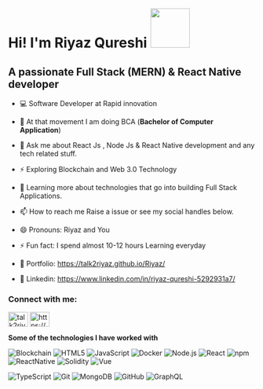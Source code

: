 
# Hi! I'm Riyaz Qureshi <img src="https://github.com/TheDudeThatCode/TheDudeThatCode/blob/master/Assets/Developer.gif" width="80px">
<h2> A passionate Full Stack (MERN) & React Native developer</h2>

- 💻 Software Developer at Rapid innovation 

- 🔭 At that movement I am doing BCA (**Bachelor of Computer Application**) 

- 💬 Ask me about  React Js , Node Js & React Native development and any tech related stuff.

- ⚡ Exploring Blockchain and Web 3.0 Technology

- 🌱 Learning more about technologies that go into building Full Stack Applications.

- 📫 How to reach me Raise a issue or see my social handles below.

- 😄 Pronouns: Riyaz and You

- ⚡ Fun fact: I spend almost 10-12 hours Learning everyday

- 🎨 Portfolio: https://talk2riyaz.github.io/Riyaz/

- 💬 Linkedin: https://www.linkedin.com/in/riyaz-qureshi-5292931a7/



<h3 align="left">Connect with me:</h3>
<p align="left">
<a href="https://talk2riyaz.github.io/Riyaz/" target="blank"><img align="center" src="https://cdn.jsdelivr.net/npm/simple-icons@3.0.1/icons/dev-dot-to.svg" alt="talk2riyaz.github.io/riyaz/" height="30" width="40" /></a>
<a href="https://www.linkedin.com/in/riyaz-qureshi-5292931a7/" target="blank"><img align="center" src="https://cdn.jsdelivr.net/npm/simple-icons@3.0.1/icons/linkedin.svg" alt="https://www.linkedin.com/in/riyaz-qureshi-5292931a7/" height="30" width="40" /></a>
</p>

**Some of the technologies I have worked with**

![Blockchain](https://img.shields.io/badge/-Blockchain-000000?style=flat&logo=Blockchain)
![HTML5](https://img.shields.io/badge/-HTML5-000000?style=flat&logo=HTML5)
![JavaScript](https://img.shields.io/badge/-JavaScript-000000?style=flat&logo=javascript)
<img alt="Docker" src="https://img.shields.io/badge/-Docker-46a2f1?style=flat-square&logo=docker&logoColor=white" />
![Node.js](https://img.shields.io/badge/-Node.js-000000?style=flat&logo=node.js&logoColor=339933)
![React](https://img.shields.io/badge/-React-000000?style=flat&logo=React&logoColor=61DAFB)
<img alt="npm" src="https://img.shields.io/badge/-NPM-CB3837?style=flat-square&logo=npm&logoColor=white" />
![ReactNative](https://img.shields.io/badge/-ReactNative-000000?style=flat&logo=React&logoColor=61DAFB)
<img alt="Solidity" src="https://img.shields.io/badge/-Redux-764ABC?style=flat-square&logo=redux&logoColor=white" /> 
![Vue](https://img.shields.io/badge/-Vue-000000?style=flat&logo=Vue.js&logoColor=1dd1a1)




![TypeScript](https://img.shields.io/badge/-TypeScript-000000?style=flat&logo=typescript&logoColor=007ACC)
![Git](https://img.shields.io/badge/-Git-000000?style=flat&logo=git&logoColor=F05032)
 <img alt="MongoDB" src="https://img.shields.io/badge/-MongoDB-13aa52?style=flat-square&logo=mongodb&logoColor=white" />
![GitHub](https://img.shields.io/badge/-GitHub-000000?style=flat&logo=github&logoColor=FFFFFF)
![GraphQL](https://img.shields.io/badge/-GraphQL-000000?style=flat&logo=graphql&logoColor=e84393)


